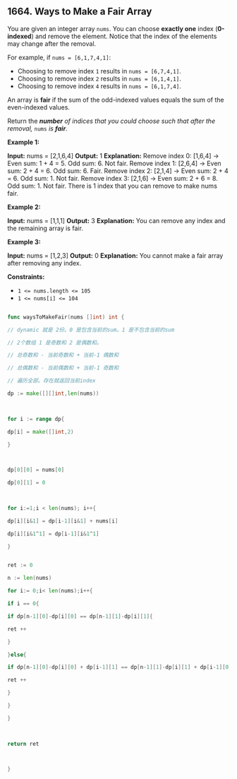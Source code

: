 ## 1664. Ways to Make a Fair Array

You are given an integer array `nums`. You can choose **exactly one** index (**0-indexed**) and remove the element. Notice that the index of the elements may change after the removal.

For example, if `nums = [6,1,7,4,1]`:

-   Choosing to remove index `1` results in `nums = [6,7,4,1]`.
-   Choosing to remove index `2` results in `nums = [6,1,4,1]`.
-   Choosing to remove index `4` results in `nums = [6,1,7,4]`.

An array is **fair** if the sum of the odd-indexed values equals the sum of the even-indexed values.

Return the _**number** of indices that you could choose such that after the removal,_ `nums` _is **fair**._

**Example 1:**

**Input:** nums = [2,1,6,4]
**Output:** 1
**Explanation:**
Remove index 0: [1,6,4] -> Even sum: 1 + 4 = 5. Odd sum: 6. Not fair.
Remove index 1: [2,6,4] -> Even sum: 2 + 4 = 6. Odd sum: 6. Fair.
Remove index 2: [2,1,4] -> Even sum: 2 + 4 = 6. Odd sum: 1. Not fair.
Remove index 3: [2,1,6] -> Even sum: 2 + 6 = 8. Odd sum: 1. Not fair.
There is 1 index that you can remove to make nums fair.

**Example 2:**

**Input:** nums = [1,1,1]
**Output:** 3
**Explanation:** You can remove any index and the remaining array is fair.

**Example 3:**

**Input:** nums = [1,2,3]
**Output:** 0
**Explanation:** You cannot make a fair array after removing any index.

**Constraints:**

-   `1 <= nums.length <= 105`
-   `1 <= nums[i] <= 104`

```GO

func waysToMakeFair(nums []int) int {

// dynamic 就是 2份。0 是包含当前的sum。1 是不包含当前的sum

// 2个数组 1 是奇数和 2 是偶数和。

// 总奇数和 - 当前奇数和 + 当前-1 偶数和

// 总偶数和 - 当前偶数和 + 当前-1 奇数和

// 遍历全部。存在就返回当前index

dp := make([][]int,len(nums))

  

for i := range dp{

dp[i] = make([]int,2)

}

  

dp[0][0] = nums[0]

dp[0][1] = 0

  

for i:=1;i < len(nums); i++{

dp[i][i&1] = dp[i-1][i&1] + nums[i]

dp[i][i&1^1] = dp[i-1][i&1^1]

}


ret := 0

n := len(nums)

for i:= 0;i< len(nums);i++{

if i == 0{

if dp[n-1][0]-dp[i][0] == dp[n-1][1]-dp[i][1]{

ret ++

}

}else{

if dp[n-1][0]-dp[i][0] + dp[i-1][1] == dp[n-1][1]-dp[i][1] + dp[i-1][0]{

ret ++

}

}

}

  

return ret

  

}
```